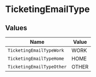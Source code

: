 # TicketingEmailType


## Values

| Name                      | Value                     |
| ------------------------- | ------------------------- |
| `TicketingEmailTypeWork`  | WORK                      |
| `TicketingEmailTypeHome`  | HOME                      |
| `TicketingEmailTypeOther` | OTHER                     |